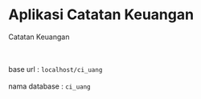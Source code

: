 <h1>Aplikasi Catatan Keuangan</h1>
<p>Catatan Keuangan</p>
<br/></br>
base url : <code>localhost/ci_uang</code>
<br/><br/>
nama database : <code>ci_uang</code>